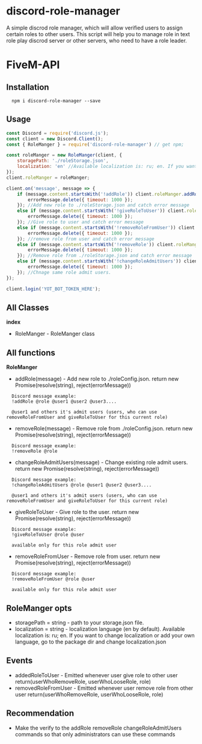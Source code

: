 # discord-role-manager
A simple discrod role manager, which will allow verified users to assign certain roles to other users.
This script will help you to manage role in text role play discrod server or other servers, who need to have a role leader.

# FiveM-API
## Installation 
```
  npm i discord-role-manager --save
```

## Usage
```js
const Discord = require('discord.js');
const client = new Discord.Client();
const { RoleManger } = require('discord-role-manager') // get npm;

const roleManger = new RoleManger(client, {
	storagePath: './roleStorage.json',
	localization: 'en' //Available localization is: ru; en. If you want to change localization or add your own language, go to the package dir and change localization.json
});
client.roleManger = roleManger;

client.on('message', message => {
	if (message.content.startsWith('!addRole')) client.roleManger.addRole(message).catch(errorMessage => {
		errorMessage.delete({ timeout: 1000 });
	}); //Add new role to ./roleStorage.json and catch error message
	else if (message.content.startsWith('!giveRoleToUser')) client.roleManger.giveRoleToUser(message).catch(errorMessage => {
		errorMessage.delete({ timeout: 1000 });
	}); //Give role to user and catch error message
	else if (message.content.startsWith('!removeRoleFromUser')) client.roleManger.removeRoleFromUser(message).catch(errorMessage => {
		errorMessage.delete({ timeout: 1000 });
	}); //remove role from user and catch error message
	else if (message.content.startsWith('!removeRole')) client.roleManger.removeRole(message).catch(errorMessage => {
		errorMessage.delete({ timeout: 1000 });
	}); //Remove role from ./roleStorage.json and catch error message
	else if (message.content.startsWith('!changeRoleAdmitUsers')) client.roleManger.changeRoleAdmitUsers(message).catch(errorMessage => {
		errorMessage.delete({ timeout: 1000 });
	}); //Chnage same role admit users.
});

client.login('YOT_BOT_TOKEN_HERE');
```

## All Classes
  **index**
  - RoleManger - RoleManger class
  
 ## All functions
  **RoleManger**
  - addRole(message) - Add new role to ./roleConfig.json. return new Promise(resolve(string), reject(errorMessage))
  ```
    Discord message example:
    !addRole @role @user1 @user2 @user3....
    
    @user1 and others it's admit users (users, who can use removeRoleFromUser and giveRoleToUser for this current role)
  ```
  - removeRole(message) - Remove role from ./roleConfig.json. return new Promise(resolve(string), reject(errorMessage))
  ```
    Discord message example:
    !removeRole @role
  ```
  - changeRoleAdmitUsers(message) - Change existing role admit users. return new Promise(resolve(string), reject(errorMessage))
  ```
    Discord message example:
    !changeRoleAdmitUsers @role @user1 @user2 @user3....
    
    @user1 and others it's admit users (users, who can use removeRoleFromUser and giveRoleToUser for this current role)
  ```
  - giveRoleToUser - Give role to the user. return new Promise(resolve(string), reject(errorMessage))
  ```
    Discord message example:
    !giveRoleToUser @role @user
    
    available only for this role admit user
  ```
  - removeRoleFromUser - Remove role from user. return new Promise(resolve(string), reject(errorMessage))
  ```
    Discord message example:
    !removeRoleFromUser @role @user
    
    available only for this role admit user
  ```
  
## RoleManger opts
  - storagePath = string - path to your storage.json file.
  - localization = string - localization language (en by default). Available localization is: ru; en. If you want to change localization or add your own language, go to the package dir and change localization.json
 
## Events
  - addedRoleToUser -  Emitted whenever user give role to other user return(userWhoRemoveRole, userWhoLooseRole, role)
  - removedRoleFromUser - Emitted whenever user remove role from other user return(userWhoRemoveRole, userWhoLooseRole, role)

## Recommendation
  - Make the verify to the addRole removeRole changeRoleAdmitUsers commands so that only administrators can use these commands